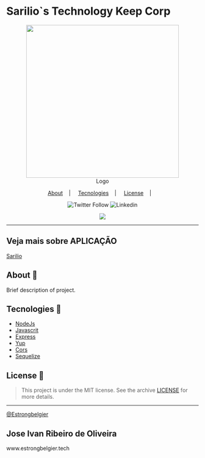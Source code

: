 <h1>Sarilio`s Technology Keep Corp</h1>

<p align="center">
<image src=".github/Maozinha.svg" right='400' width='400'/></br>
<label>Logo</label>
</p>

<p align="center">
<a href="#about-memo">About</a>&nbsp;&nbsp;&nbsp; | &nbsp;&nbsp;&nbsp;
<a href="#tecnologies-rocket">Tecnologies</a>&nbsp;&nbsp;&nbsp; | &nbsp;&nbsp;&nbsp;
<a href="#license-scroll">License</a>&nbsp;&nbsp;&nbsp; | &nbsp;&nbsp;&nbsp;
</p>

<p align="center">
<img alt="Twitter Follow" src="https://img.shields.io/twitter/follow/estrongbelgier?logo=twitter&style=for-the-badge">

<img alt="Linkedin" src="https://img.shields.io/badge/-LinkedIn-blue?style=for-the-badge&logo=Linkedin&logoColor=white">

</p>

<p align="center">
<image src=".github/Logo.svg" />
</p>

---

## Veja mais sobre APLICAÇÃO

[Sarilio](https://www.sariliotkc.tech/)

## About :memo:

Brief description of project.

## Tecnologies :rocket:

- [NodeJs](https://nodejs.org/en/)
- [Javascrit](https://developer.mozilla.org/pt-BR/docs/Web/JavaScript)
- [Express](https://expressjs.com/pt-br/)
- [Yup](https://github.com/jquense/yup)
- [Cors](https://www.npmjs.com/package/cors)
- [Sequelize](https://sequelize.org/)

## License :scroll:

> This project is under the MIT license. See the archive [LICENSE](LICENSE) for more details.

---

[@Estrongbelgier](https://github.com/Estrongbelgier) </br>

<h2>Jose Ivan Ribeiro de Oliveira</h2>
www.estrongbelgier.tech
